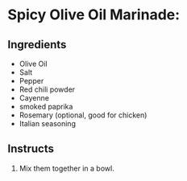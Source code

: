 # Spicy Olive Oil Marinade:

## Ingredients

 * Olive Oil
 * Salt
 * Pepper
 * Red chili powder
 * Cayenne
 * smoked paprika
 * Rosemary (optional, good for chicken)
 * Italian seasoning

 ## Instructs

1. Mix them together in a bowl.